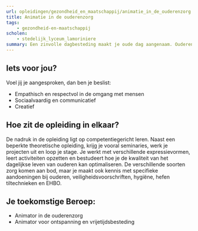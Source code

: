 ```yaml
---
url: opleidingen/gezondheid_en_maatschappij/animatie_in_de_ouderenzorg.html
title: Animatie in de ouderenzorg
tags:
    - gezondheid-en-maatschappij
scholen:
    - stedelijk_lyceum_lamoriniere
summary: Een zinvolle dagbesteding maakt je oude dag aangenaam. Ouderenanimatie is dan ook een belangrijke pijler van de integrale zorg. Als animator in de ouderenzorg kan je bijdragen tot een aangename woon-en leefsfeer waarin ouderen zich gewaardeerd voelen. Je organiseert en coördineert individuele en groepsgerichte activiteiten en werkt samen met het hele zorgteam.
---
```


## Iets voor jou?

Voel jij je aangesproken, dan ben je beslist:

* Empathisch en respectvol in de omgang met mensen
* Sociaalvaardig en communicatief
* Creatief

## Hoe zit de opleiding in elkaar?

De nadruk in de opleiding ligt op competentiegericht leren. Naast een beperkte theoretische opleiding, krijg je vooral seminaries, werk je projecten uit en loop je stage. Je werkt met verschillende expressievormen, leert activiteiten opzetten en bestudeert hoe je de kwaliteit van het dagelijkse leven van ouderen kan optimaliseren. De verschillende soorten zorg komen aan bod, maar je maakt ook kennis met specifieke aandoeningen bij ouderen, veiligheidsvoorschriften, hygiëne, hefen tiltechnieken en EHBO.

## Je toekomstige Beroep:

* Animator in de ouderenzorg
* Animator voor ontspanning en vrijetijdsbesteding
